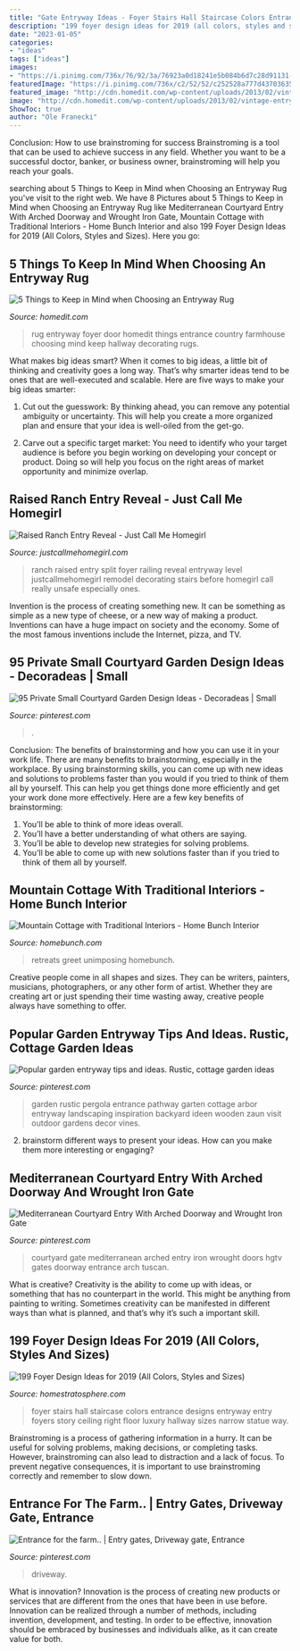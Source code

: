 ```yaml
---
title: "Gate Entryway Ideas - Foyer Stairs Hall Staircase Colors Entrance Designs Entryway Entry Foyers Story Ceiling Right Floor Luxury Hallway Sizes Narrow Statue Way"
description: "199 foyer design ideas for 2019 (all colors, styles and sizes)"
date: "2023-01-05"
categories:
- "ideas"
tags: ["ideas"]
images:
- "https://i.pinimg.com/736x/76/92/3a/76923a0d18241e5b084b6d7c28d91131--entrance.jpg"
featuredImage: "https://i.pinimg.com/736x/c2/52/52/c252528a777d4370363545f70d85c7d5.jpg"
featured_image: "http://cdn.homedit.com/wp-content/uploads/2013/02/vintage-entryway-modern-rug.jpg"
image: "http://cdn.homedit.com/wp-content/uploads/2013/02/vintage-entryway-modern-rug.jpg"
ShowToc: true
author: "Ole Franecki"
---
```



Conclusion: How to use brainstroming for success
Brainstroming is a tool that can be used to achieve success in any field. Whether you want to be a successful doctor, banker, or business owner, brainstroming will help you reach your goals.

	

		
searching about 5 Things to Keep in Mind when Choosing an Entryway Rug you've visit to the right web. We have 8 Pictures about 5 Things to Keep in Mind when Choosing an Entryway Rug like Mediterranean Courtyard Entry With Arched Doorway and Wrought Iron Gate, Mountain Cottage with Traditional Interiors - Home Bunch Interior and also 199 Foyer Design Ideas for 2019 (All Colors, Styles and Sizes). Here you go:
		
    
## 5 Things To Keep In Mind When Choosing An Entryway Rug

<img loading=lazy src="http://cdn.homedit.com/wp-content/uploads/2013/02/vintage-entryway-modern-rug.jpg" onerror="this.onerror=null;this.src='https://tse4.mm.bing.net/th?id=OIP.QujwoWGJ5qTnSLtUx5JwcQHaLH&amp;pid=15.1';" alt="5 Things to Keep in Mind when Choosing an Entryway Rug">

_Source: homedit.com_

>rug entryway foyer door homedit things entrance country farmhouse choosing mind keep hallway decorating rugs. 

	

What makes big ideas smart?
When it comes to big ideas, a little bit of thinking and creativity goes a long way. That’s why smarter ideas tend to be ones that are well-executed and scalable. Here are five ways to make your big ideas smarter:
1. Cut out the guesswork: By thinking ahead, you can remove any potential ambiguity or uncertainty. This will help you create a more organized plan and ensure that your idea is well-oiled from the get-go.

2. Carve out a specific target market: You need to identify who your target audience is before you begin working on developing your concept or product. Doing so will help you focus on the right areas of market opportunity and minimize overlap.


    
## Raised Ranch Entry Reveal - Just Call Me Homegirl

<img loading=lazy src="https://justcallmehomegirl.com/wp-content/uploads/2016/05/IMG_3815-768x1024.jpg" onerror="this.onerror=null;this.src='https://tse3.mm.bing.net/th?id=OIP.51zYPZYXmZtRPG_6VKBK5AHaJ4&amp;pid=15.1';" alt="Raised Ranch Entry Reveal - Just Call Me Homegirl">

_Source: justcallmehomegirl.com_

>ranch raised entry split foyer railing reveal entryway level justcallmehomegirl remodel decorating stairs before homegirl call really unsafe especially ones. 

	

Invention is the process of creating something new. It can be something as simple as a new type of cheese, or a new way of making a product. Inventions can have a huge impact on society and the economy. Some of the most famous inventions include the Internet, pizza, and TV.

    
## 95 Private Small Courtyard Garden Design Ideas - Decoradeas | Small

<img loading=lazy src="https://i.pinimg.com/736x/c2/52/52/c252528a777d4370363545f70d85c7d5.jpg" onerror="this.onerror=null;this.src='https://tse1.mm.bing.net/th?id=OIP.-dzYl09fpmLI0sPhO6YAcQHaKT&amp;pid=15.1';" alt="95 Private Small Courtyard Garden Design Ideas - Decoradeas | Small">

_Source: pinterest.com_

>. 

	

Conclusion: The benefits of brainstorming and how you can use it in your work life.
There are many benefits to brainstorming, especially in the workplace. By using brainstorming skills, you can come up with new ideas and solutions to problems faster than you would if you tried to think of them all by yourself. This can help you get things done more efficiently and get your work done more effectively. Here are a few key benefits of brainstorming:
1. You’ll be able to think of more ideas overall.
2. You’ll have a better understanding of what others are saying.
3. You’ll be able to develop new strategies for solving problems.
4. You’ll be able to come up with new solutions faster than if you tried to think of them all by yourself.

    
## Mountain Cottage With Traditional Interiors - Home Bunch Interior

<img loading=lazy src="http://www.homebunch.com/wp-content/uploads/5191.jpg" onerror="this.onerror=null;this.src='https://tse2.mm.bing.net/th?id=OIP.bH89qtFaDkggYQK4ev1gcwHaJ8&amp;pid=15.1';" alt="Mountain Cottage with Traditional Interiors - Home Bunch Interior">

_Source: homebunch.com_

>retreats greet unimposing homebunch. 

	

Creative people come in all shapes and sizes. They can be writers, painters, musicians, photographers, or any other form of artist. Whether they are creating art or just spending their time wasting away, creative people always have something to offer.

    
## Popular Garden Entryway Tips And Ideas. Rustic, Cottage Garden Ideas

<img loading=lazy src="https://i.pinimg.com/736x/e9/b0/39/e9b039f5d14036dbe8443bff084af805.jpg" onerror="this.onerror=null;this.src='https://tse1.mm.bing.net/th?id=OIP.PKMQDlst4f0R7kVotgLx8wHaLG&amp;pid=15.1';" alt="Popular garden entryway tips and ideas. Rustic, cottage garden ideas">

_Source: pinterest.com_

>garden rustic pergola entrance pathway garten cottage arbor entryway landscaping inspiration backyard ideen wooden zaun visit outdoor gardens decor vines. 

	

2. brainstorm different ways to present your ideas. How can you make them more interesting or engaging?

    
## Mediterranean Courtyard Entry With Arched Doorway And Wrought Iron Gate

<img loading=lazy src="https://i.pinimg.com/originals/92/ea/8a/92ea8aaaf26b00fcf6ed93a0d5698ced.jpg" onerror="this.onerror=null;this.src='https://tse1.mm.bing.net/th?id=OIP.F6NGxusZIpoTKCJY1K5G4wHaKX&amp;pid=15.1';" alt="Mediterranean Courtyard Entry With Arched Doorway and Wrought Iron Gate">

_Source: pinterest.com_

>courtyard gate mediterranean arched entry iron wrought doors hgtv gates doorway entrance arch tuscan. 

	

What is creative?
Creativity is the ability to come up with ideas, or something that has no counterpart in the world. This might be anything from painting to writing. Sometimes creativity can be manifested in different ways than what is planned, and that’s why it’s such a important skill.

    
## 199 Foyer Design Ideas For 2019 (All Colors, Styles And Sizes)

<img loading=lazy src="https://www.homestratosphere.com/wp-content/uploads/2018/06/luxury-foyer-photo2018-06-06-at-9.12.04-AM-5.jpg" onerror="this.onerror=null;this.src='https://tse3.mm.bing.net/th?id=OIP.qdfft-elVmne0gFLwfLr3wHaKo&amp;pid=15.1';" alt="199 Foyer Design Ideas for 2019 (All Colors, Styles and Sizes)">

_Source: homestratosphere.com_

>foyer stairs hall staircase colors entrance designs entryway entry foyers story ceiling right floor luxury hallway sizes narrow statue way. 

	

Brainstroming is a process of gathering information in a hurry. It can be useful for solving problems, making decisions, or completing tasks. However, brainstroming can also lead to distraction and a lack of focus. To prevent negative consequences, it is important to use brainstroming correctly and remember to slow down.

    
## Entrance For The Farm.. | Entry Gates, Driveway Gate, Entrance

<img loading=lazy src="https://i.pinimg.com/736x/76/92/3a/76923a0d18241e5b084b6d7c28d91131--entrance.jpg" onerror="this.onerror=null;this.src='https://tse3.mm.bing.net/th?id=OIP.Ar-tVGVsi7IQrVu-iSS16AHaFk&amp;pid=15.1';" alt="Entrance for the farm.. | Entry gates, Driveway gate, Entrance">

_Source: pinterest.com_

>driveway. 

	

What is innovation?
Innovation is the process of creating new products or services that are different from the ones that have been in use before. Innovation can be realized through a number of methods, including invention, development, and testing. In order to be effective, innovation should be embraced by businesses and individuals alike, as it can create value for both.

